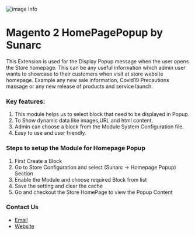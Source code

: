 ![image Info](https://www.suncartstore.com/media/logo/stores/1/Suncart-Logo.png)

# Magento 2 HomePagePopup by Sunarc
This Extension is used for the Display Popup message when the user opens the Store homepage. This can be any useful information which admin user wants to showcase to their customers when visit at store website homepage. Example any new sale information, Covid19 Precautions massage or any new release of products and service launch.

### Key features:
1. This module helps us to select block that need to be displayed in Popup. 
2. To Show dynamic data like images,URL and html content. 
3. Admin can choose a block from the Module System Configuration file.
4. Easy to use and user friendly.

### Steps to setup the Module for Homepage Popup
1. First Create a Block
2. Go to Store Configuration and select (Sunarc -> Homepage Popup) Section
3. Enable the Module and choose required Block from list
4. Save the setting and clear the cache
5. Go and checkout the Store HomePage to view the Popup Content

### Contact Us
* [Email](info@sunarctechnologies.com)
* [Website](https://www.suncartstore.com/contact/)
